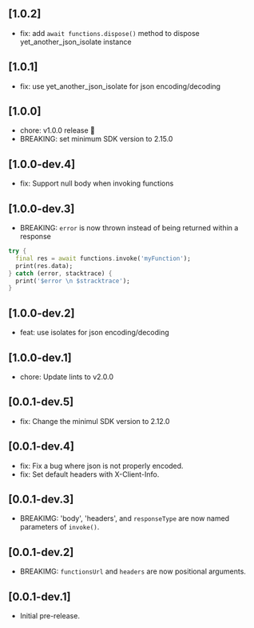 ## [1.0.2]

- fix: add `await functions.dispose()` method to dispose yet_another_json_isolate instance

## [1.0.1]

- fix: use yet_another_json_isolate for json encoding/decoding

## [1.0.0]

- chore: v1.0.0 release 🚀
- BREAKING: set minimum SDK version to 2.15.0

## [1.0.0-dev.4]

- fix: Support null body when invoking functions

## [1.0.0-dev.3]

- BREAKING: `error` is now thrown instead of being returned within a response
```dart
try {
  final res = await functions.invoke('myFunction');
  print(res.data);
} catch (error, stacktrace) {
  print('$error \n $stracktrace');
}
```

## [1.0.0-dev.2]

- feat: use isolates for json encoding/decoding

## [1.0.0-dev.1]

- chore: Update lints to v2.0.0

## [0.0.1-dev.5]

- fix: Change the minimul SDK version to 2.12.0

## [0.0.1-dev.4]

- fix: Fix a bug where json is not properly encoded.
- fix: Set default headers with X-Client-Info.

## [0.0.1-dev.3]

- BREAKIMG: 'body', 'headers', and `responseType` are now named parameters of `invoke()`.

## [0.0.1-dev.2]

- BREAKIMG: `functionsUrl` and `headers` are now positional arguments.

## [0.0.1-dev.1]

- Initial pre-release.
